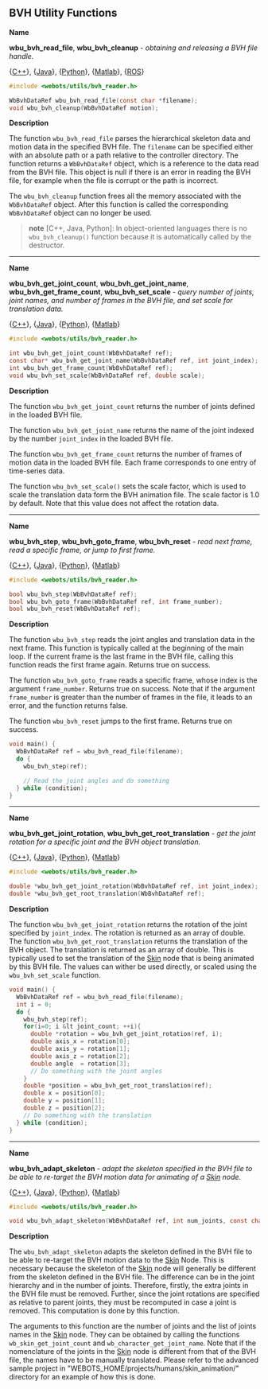 ## BVH Utility Functions

**Name**

**wbu\_bvh\_read\_file**, **wbu\_bvh\_cleanup** - *obtaining and releasing a BVH file handle.*

{[C++](cpp-api.md#cpp_bvh)}, {[Java](java-api.md#java_bvh)}, {[Python](python-api.md#python_bvh)}, {[Matlab](matlab-api.md#matlab_bvh)}, {[ROS](ros-api.md)}

``` c
#include <webots/utils/bvh_reader.h>

WbBvhDataRef wbu_bvh_read_file(const char *filename);
void wbu_bvh_cleanup(WbBvhDataRef motion);
```

**Description**

The function `wbu_bvh_read_file` parses the hierarchical skeleton data and motion data in the specified BVH file.
The `filename` can be specified either with an absolute path or a path relative to the controller directory.
The function returns a `WbBvhDataRef` object, which is a reference to the data read from the BVH file.
This object is null if there is an error in reading the BVH file, for example when the file is corrupt or the path is incorrect.

The `wbu_bvh_cleanup` function frees all the memory associated with the `WbBvhDataRef` object.
After this function is called the corresponding `WbBvhDataRef` object can no longer be used.

 > **note** [C++, Java, Python]:
 In object-oriented languages there is no `wbu_bvh_cleanup()` function because it is automatically called by the destructor.

---

**Name**

**wbu\_bvh\_get\_joint\_count**, **wbu\_bvh\_get\_joint\_name**, **wbu\_bvh\_get\_frame\_count**, **wbu\_bvh\_set\_scale** - *query number of joints, joint names, and number of frames in the BVH file, and set scale for translation data.*

{[C++](cpp-api.md#cpp_bvh)}, {[Java](java-api.md#java_bvh)}, {[Python](python-api.md#python_bvh)}, {[Matlab](matlab-api.md#matlab_bvh)}

``` c
#include <webots/utils/bvh_reader.h>

int wbu_bvh_get_joint_count(WbBvhDataRef ref);
const char* wbu_bvh_get_joint_name(WbBvhDataRef ref, int joint_index);
int wbu_bvh_get_frame_count(WbBvhDataRef ref);
void wbu_bvh_set_scale(WbBvhDataRef ref, double scale);
```

**Description**

The function `wbu_bvh_get_joint_count` returns the number of joints defined in the loaded BVH file.


The function `wbu_bvh_get_joint_name` returns the name of the joint indexed by the number `joint_index` in the loaded BVH file.

The function `wbu_bvh_get_frame_count` returns the number of frames of motion data in the loaded BVH file. Each frame corresponds to one entry of time-series data.


The function `wbu_bvh_set_scale()` sets the scale factor, which is used to scale the translation data form the BVH animation file. The scale factor is 1.0 by default. Note that this value does not affect the rotation data.

---

**Name**

**wbu\_bvh\_step**, **wbu\_bvh\_goto\_frame**, **wbu\_bvh\_reset** -
*read next frame, read a specific frame, or jump to first frame.*

{[C++](cpp-api.md#cpp_bvh)}, {[Java](java-api.md#java_bvh)}, {[Python](python-api.md#python_bvh)}, {[Matlab](matlab-api.md#matlab_bvh)}

``` c
#include <webots/utils/bvh_reader.h>

bool wbu_bvh_step(WbBvhDataRef ref);
bool wbu_bvh_goto_frame(WbBvhDataRef ref, int frame_number);
bool wbu_bvh_reset(WbBvhDataRef ref);
```

**Description**

The function `wbu_bvh_step` reads the joint angles and translation data in the next frame.
This function is typically called at the beginning of the main loop.
If the current frame is the last frame in the BVH file, calling this function reads the first frame again.
Returns true on success.

The function `wbu_bvh_goto_frame` reads a specific frame, whose index is the argument `frame_number`. Returns true on success.
Note that if the argument `frame_number` is greater than the number of frames in the file, it leads to an error, and the function returns false.


The function `wbu_bvh_reset` jumps to the first frame.
Returns true on success.

``` c
void main() {
  WbBvhDataRef ref = wbu_bvh_read_file(filename);
  do {
    wbu_bvh_step(ref);

    // Read the joint angles and do something
  } while (condition);
}

```

---

**Name**

**wbu\_bvh\_get\_joint\_rotation**, **wbu\_bvh\_get\_root\_translation** -
*get the joint rotation for a specific joint and the BVH object translation.*

{[C++](cpp-api.md#cpp_bvh)}, {[Java](java-api.md#java_bvh)}, {[Python](python-api.md#python_bvh)}, {[Matlab](matlab-api.md#matlab_bvh)}

``` c
#include <webots/utils/bvh_reader.h>

double *wbu_bvh_get_joint_rotation(WbBvhDataRef ref, int joint_index);
double *wbu_bvh_get_root_translation(WbBvhDataRef ref);
```

**Description**

The function `wbu_bvh_get_joint_rotation` returns the rotation of the joint specified by `joint_index`.
The rotation is returned as an array of double.
The function `wbu_bvh_get_root_translation` returns the translation of the BVH object.
The translation is returned as an array of double.
This is typically used to set the translation of the [Skin](#skin) node that is being animated by this BVH file.
The values can wither be used directly, or scaled using the `wbu_bvh_set_scale` function.

``` c   
void main() {
  WbBvhDataRef ref = wbu_bvh_read_file(filename);
  int i = 0;
  do {
    wbu_bvh_step(ref);
    for(i=0; i &lt joint_count; ++i){
      double *rotation = wbu_bvh_get_joint_rotation(ref, i);
      double axis_x = rotation[0];
      double axis_y = rotation[1];
      double axis_z = rotation[2];
      double angle  = rotation[3];
      // Do something with the joint angles
    }
    double *position = wbu_bvh_get_root_translation(ref);
    double x = position[0];
    double y = position[1];
    double z = position[2];
    // Do something with the translation
  } while (condition);
}
```

---

**Name**

**wbu\_bvh\_adapt\_skeleton** -
*adapt the skeleton specified in the BVH file to be able to re-target the BVH motion data for animating of a [Skin](#skin) node.*

{[C++](cpp-api.md#cpp_bvh)}, {[Java](java-api.md#java_bvh)}, {[Python](python-api.md#python_bvh)}, {[Matlab](matlab-api.md#matlab_bvh)}

``` c
#include <webots/utils/bvh_reader.h>

void wbu_bvh_adapt_skeleton(WbBvhDataRef ref, int num_joints, const char** joint_name_list);
```

**Description**

The `wbu_bvh_adapt_skeleton` adapts the skeleton defined in the BVH file to be able to re-target the BVH motion data to the [Skin](#skin) Node.
This is necessary because the skeleton of the [Skin](#skin) node will generally be different from the skeleton defined in the BVH file.
The difference can be in the joint hierarchy and in the number of joints.
Therefore, firstly, the extra joints in the BVH file must be removed.
Further, since the joint rotations are specified as relative to parent joints, they must be recomputed in case a joint is removed.
This computation is done by this function.

The arguments to this function are the number of joints and the list of joints names in the [Skin](#skin) node.
They can be obtained by calling the functions `wb_skin_get_joint_count` and `wb_character_get_joint_name`.
Note that if the nomenclature of the joints in the [Skin](#skin) node is different from that of the BVH file, the names have to be manually translated.
Please refer to the advanced sample project in "WEBOTS\_HOME/projects/humans/skin_animation/" directory for an example of how this is done.

